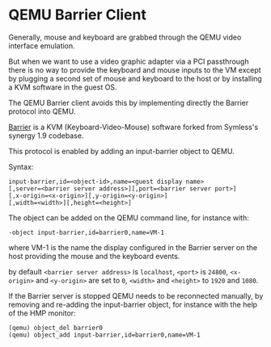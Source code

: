 # QEMU Barrier Client

Generally, mouse and keyboard are grabbed through the QEMU video
interface emulation.

But when we want to use a video graphic adapter via a PCI passthrough
there is no way to provide the keyboard and mouse inputs to the VM
except by plugging a second set of mouse and keyboard to the host or by
installing a KVM software in the guest OS.

The QEMU Barrier client avoids this by implementing directly the Barrier
protocol into QEMU.

[Barrier](https://github.com/debauchee/barrier) is a KVM
(Keyboard-Video-Mouse) software forked from Symless\'s synergy 1.9
codebase.

This protocol is enabled by adding an input-barrier object to QEMU.

Syntax:

    input-barrier,id=<object-id>,name=<guest display name>
    [,server=<barrier server address>][,port=<barrier server port>]
    [,x-origin=<x-origin>][,y-origin=<y-origin>]
    [,width=<width>][,height=<height>]

The object can be added on the QEMU command line, for instance with:

    -object input-barrier,id=barrier0,name=VM-1

where VM-1 is the name the display configured in the Barrier server on
the host providing the mouse and the keyboard events.

by default `<barrier server address>` is `localhost`, `<port>` is
`24800`, `<x-origin>` and `<y-origin>` are set to `0`, `<width>` and
`<height>` to `1920` and `1080`.

If the Barrier server is stopped QEMU needs to be reconnected manually,
by removing and re-adding the input-barrier object, for instance with
the help of the HMP monitor:

    (qemu) object_del barrier0
    (qemu) object_add input-barrier,id=barrier0,name=VM-1
